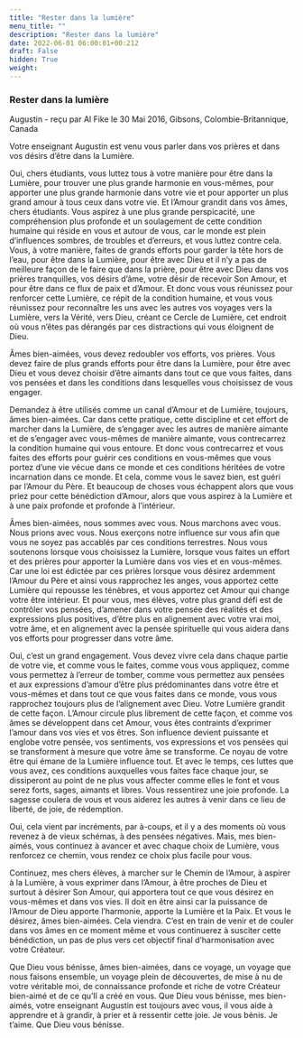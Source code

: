 ```yaml
---
title: "Rester dans la lumière"
menu_title: ""
description: "Rester dans la lumière"
date: 2022-06-01 06:00:01+00:212
draft: False
hidden: True
weight:
---
```

### Rester dans la lumière

Augustin - reçu par Al Fike le 30 Mai 2016, Gibsons, Colombie-Britannique, Canada

Votre enseignant Augustin est venu vous parler dans vos prières et dans vos désirs d’être dans la Lumière.

Oui, chers étudiants, vous luttez tous à votre manière pour être dans la Lumière, pour trouver une plus grande harmonie en vous-mêmes, pour apporter une plus grande harmonie dans votre vie et pour apporter un plus grand amour à tous ceux dans votre vie. Et l’Amour grandit dans vos âmes, chers étudiants. Vous aspirez à une plus grande perspicacité, une compréhension plus profonde et un soulagement de cette condition humaine qui réside en vous et autour de vous, car le monde est plein d’influences sombres, de troubles et d’erreurs, et vous luttez contre cela. Vous, à votre manière, faites de grands efforts pour garder la tête hors de l’eau, pour être dans la Lumière, pour être avec Dieu et il n’y a pas de meilleure façon de le faire que dans la prière, pour être avec Dieu dans vos prières tranquilles, vos désirs d’âme, votre désir de recevoir Son Amour, et pour être dans ce flux de paix et d’Amour. Et donc vous vous réunissez pour renforcer cette Lumière, ce répit de la condition humaine, et vous vous réunissez pour reconnaître les uns avec les autres vos voyages vers la Lumière, vers la Vérité, vers Dieu, créant ce Cercle de Lumière, cet endroit où vous n’êtes pas dérangés par ces distractions qui vous éloignent de Dieu.

Âmes bien-aimées, vous devez redoubler vos efforts, vos prières. Vous devez faire de plus grands efforts pour être dans la Lumière, pour être avec Dieu et vous devez choisir d’être aimants dans tout ce que vous faites, dans vos pensées et dans les conditions dans lesquelles vous choisissez de vous engager.

Demandez à être utilisés comme un canal d’Amour et de Lumière, toujours, âmes bien-aimées. Car dans cette pratique, cette discipline et cet effort de marcher dans la Lumière, de s’engager avec les autres de manière aimante et de s’engager avec vous-mêmes de manière aimante, vous contrecarrez la condition humaine qui vous entoure. Et donc vous contrecarrez et vous faites des efforts pour guérir ces conditions en vous-mêmes que vous portez d’une vie vécue dans ce monde et ces conditions héritées de votre incarnation dans ce monde. Et cela, comme vous le savez bien, est guéri par l’Amour du Père. Et beaucoup de choses vous échappent alors que vous priez pour cette bénédiction d’Amour, alors que vous aspirez à la Lumière et à une paix profonde et profonde à l’intérieur.

Âmes bien-aimées, nous sommes avec vous. Nous marchons avec vous. Nous prions avec vous. Nous exerçons notre influence sur vous afin que vous ne soyez pas accablés par ces conditions terrestres. Nous vous soutenons lorsque vous choisissez la Lumière, lorsque vous faites un effort et des prières pour apporter la Lumière dans vos vies et en vous-mêmes. Car une loi est édictée par ces prières lorsque vous désirez ardemment l’Amour du Père et ainsi vous rapprochez les anges, vous apportez cette Lumière qui repousse les ténèbres, et vous apportez cet Amour qui change votre être intérieur. Et pour vous, mes élèves, votre plus grand défi est de contrôler vos pensées, d’amener dans votre pensée des réalités et des expressions plus positives, d’être plus en alignement avec votre vrai moi, votre âme, et en alignement avec la pensée spirituelle qui vous aidera dans vos efforts pour progresser dans votre âme.

Oui, c’est un grand engagement. Vous devez vivre cela dans chaque partie de votre vie, et comme vous le faites, comme vous vous appliquez, comme vous permettez à l’erreur de tomber, comme vous permettez aux pensées et aux expressions d’amour d’être plus prédominantes dans votre être et vous-mêmes et dans tout ce que vous faites dans ce monde, vous vous rapprochez toujours plus de l’alignement avec Dieu. Votre Lumière grandit de cette façon. L’Amour circule plus librement de cette façon, et comme vos âmes se développent dans cet Amour, vous êtes contraints d’exprimer l’amour dans vos vies et vos êtres. Son influence devient puissante et englobe votre pensée, vos sentiments, vos expressions et vos pensées qui se transforment à mesure que votre âme se transforme. Ce noyau de votre être qui émane de la Lumière influence tout. Et avec le temps, ces luttes que vous avez, ces conditions auxquelles vous faites face chaque jour, se dissiperont au point de ne plus vous affecter comme elles le font et vous serez forts, sages, aimants et libres. Vous ressentirez une joie profonde. La sagesse coulera de vous et vous aiderez les autres à venir dans ce lieu de liberté, de joie, de rédemption.

Oui, cela vient par incréments, par à-coups, et il y a des moments où vous revenez à de vieux schémas, à des pensées négatives. Mais, mes bien-aimés, vous continuez à avancer et avec chaque choix de Lumière, vous renforcez ce chemin, vous rendez ce choix plus facile pour vous.

Continuez, mes chers élèves, à marcher sur le Chemin de l’Amour, à aspirer à la Lumière, à vous exprimer dans l’Amour, à être proches de Dieu et surtout à désirer Son Amour, qui apportera tout ce que vous désirez en vous-mêmes et dans vos vies. Il doit en être ainsi car la puissance de l’Amour de Dieu apporte l’harmonie, apporte la Lumière et la Paix. Et vous le désirez, âmes bien-aimées. Cela viendra. C’est en train de venir et de couler dans vos âmes en ce moment même et vous continuerez à susciter cette bénédiction, un pas de plus vers cet objectif final d’harmonisation avec votre Créateur.

Que Dieu vous bénisse, âmes bien-aimées, dans ce voyage, un voyage que nous faisons ensemble, un voyage plein de découvertes, de mise à nu de votre véritable moi, de connaissance profonde et riche de votre Créateur bien-aimé et de ce qu’Il a créé en vous. Que Dieu vous bénisse, mes bien-aimés, votre enseignant Augustin est toujours avec vous, il vous aide à apprendre et à grandir, à prier et à ressentir cette joie. Je vous bénis. Je t’aime. Que Dieu vous bénisse.



